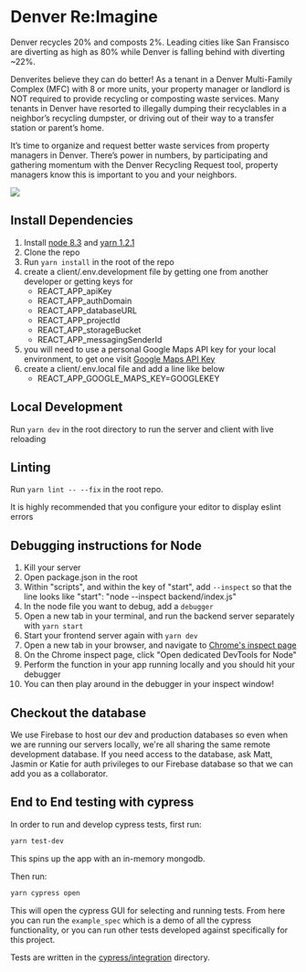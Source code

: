 
# Denver Re:Imagine
Denver recycles 20% and composts 2%. Leading cities like San Fransisco are diverting as high as 80% while Denver is falling behind with diverting ~22%.

Denverites believe they can do better! As a tenant in a Denver Multi-Family Complex (MFC) with 8 or more units, your property manager or landlord is NOT required to provide recycling or composting waste services. Many tenants in Denver have resorted to illegally dumping their recyclables in a neighbor’s recycling dumpster, or driving out of their way to a transfer station or parent’s home.

It’s time to organize and request better waste services from property managers in Denver. There’s power in numbers, by participating and gathering momentum with the Denver Recycling Request tool, property managers know this is important to you and your neighbors.

![](./screen_shot_2018-10-29.png)

## Install Dependencies

1. Install [node 8.3](https://nodejs.org/) and [yarn 1.2.1](https://yarnpkg.com)
2. Clone the repo
3. Run `yarn install` in the root of the repo
4. create a client/.env.development file by getting one from another developer or getting keys for
    - REACT_APP_apiKey
    - REACT_APP_authDomain
    - REACT_APP_databaseURL
    - REACT_APP_projectId
    - REACT_APP_storageBucket
    - REACT_APP_messagingSenderId
5. you will need to use a personal Google Maps API key for your local environment, to get one visit [Google Maps API Key](https://developers.google.com/maps/documentation/javascript/get-api-key)
6. create a client/.env.local file and add a line like below
    - REACT_APP_GOOGLE_MAPS_KEY=GOOGLEKEY

## Local Development

Run `yarn dev` in the root directory to run the server and client with live reloading

## Linting
Run `yarn lint -- --fix` in the root repo.

It is highly recommended that you configure your editor to display eslint errors

## Debugging instructions for Node
1. Kill your server
2. Open package.json in the root
3. Within "scripts", and within the key of "start", add `--inspect` so that the line looks like "start": "node --inspect backend/index.js"
4. In the node file you want to debug, add a `debugger`
5. Open a new tab in your terminal, and run the backend server separately with `yarn start`
6. Start your frontend server again with `yarn dev`
7. Open a new tab in your browser, and navigate to [Chrome's inspect page](chrome://inspect)
8. On the Chrome inspect page, click "Open dedicated DevTools for Node"
9. Perform the function in your app running locally and you should hit your debugger
10. You can then play around in the debugger in your inspect window!

## Checkout the database
We use Firebase to host our dev and production databases so even when we are running our servers locally, we're all sharing the same remote development database. If you need access to the database, ask Matt, Jasmin or Katie for auth privileges to our Firebase database so that we can add you as a collaborator.

## End to End testing with cypress
In order to run and develop cypress tests, first run:
```sh
yarn test-dev
```
This spins up the app with an in-memory mongodb.

Then run:
```sh
yarn cypress open
```
This will open the cypress GUI for selecting and running tests. From here you can run the `example_spec` which is a demo of all the cypress functionality, or you can run other tests developed against specifically for this project.

Tests are written in the [cypress/integration](cypress/integration) directory.
